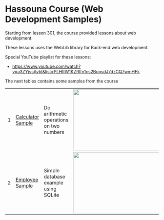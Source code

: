 Hassouna Course (Web Development Samples)
=========================================

Starting from lesson 301, the course provided lessons about web development.

These lessons uses the WebLib library for Back-end web development.

Special YouTube playlist for these lessons:

* https://www.youtube.com/watch?v=a3ZYjssAvbI&list=PLHIfW1KZRIfn1cs2BupsdJ7dzCQ7wmHFk

The next tables contains some samples from the course

<table>
	<tr>
		<td>
			1
		</td>
		<td>
			 <a href="https://github.com/ring-lang/ring/tree/master/samples/UsingArabic/HassounaCourse/WebDevelopment/ring_web_21"> Calculator Sample </a>
		</td>
		<td>
			 Do arithmetic operations on two numbers
		</td>
		<td>
			<img src="https://raw.githubusercontent.com/ring-lang/ring/master/samples/UsingArabic/HassounaCourse/shots/hweb1.png" width="450" height="200">
		</td>
	</tr>
	<tr>
		<td>
			2
		</td>
		<td>
			 <a href="https://github.com/ring-lang/ring/tree/master/samples/UsingArabic/HassounaCourse/WebDevelopment/ring_web_42"> Employee Sample </a>
		</td>
		<td>
			 Simple database example using SQLite 
		</td>
		<td>
			<img src="https://raw.githubusercontent.com/ring-lang/ring/master/samples/UsingArabic/HassounaCourse/shots/hweb2.png" width="450" height="200">
		</td>
	</tr>
</table>